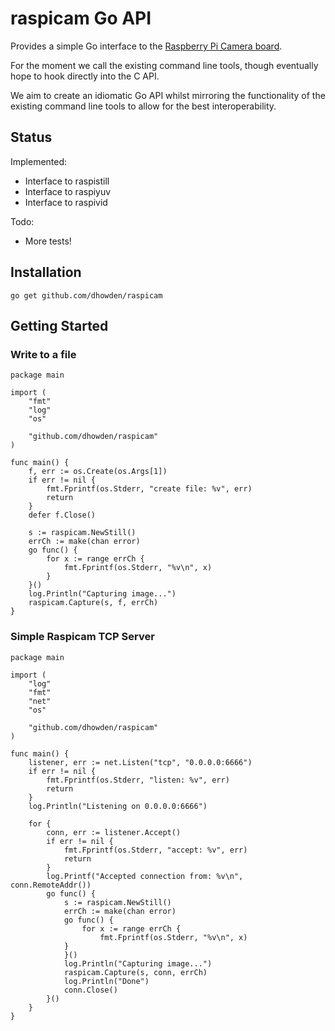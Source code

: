 # raspicam Go API

Provides a simple Go interface to the [Raspberry Pi Camera board](http://www.raspberrypi.org/archives/tag/camera-board).

For the moment we call the existing command line tools, though eventually hope to hook directly into the C API.

We aim to create an idiomatic Go API whilst mirroring the functionality of the existing command line tools to allow for the best interoperability.

## Status

Implemented:

- Interface to raspistill
- Interface to raspiyuv
- Interface to raspivid

Todo:

- More tests!

## Installation

	go get github.com/dhowden/raspicam

## Getting Started

### Write to a file

	package main
	
	import (
		"fmt"
		"log"
		"os"
	
		"github.com/dhowden/raspicam"
	)
	
	func main() {
		f, err := os.Create(os.Args[1])
		if err != nil {
			fmt.Fprintf(os.Stderr, "create file: %v", err)
			return
		}
		defer f.Close()
	
		s := raspicam.NewStill()
		errCh := make(chan error)
		go func() {
			for x := range errCh {
				fmt.Fprintf(os.Stderr, "%v\n", x)
			}
		}()
		log.Println("Capturing image...")
		raspicam.Capture(s, f, errCh)
	}


### Simple Raspicam TCP Server

	package main

	import (
		"log"
		"fmt"
		"net"
		"os"
	
		"github.com/dhowden/raspicam"
	)
	
	func main() {
		listener, err := net.Listen("tcp", "0.0.0.0:6666")
		if err != nil {
			fmt.Fprintf(os.Stderr, "listen: %v", err)
			return
		}
		log.Println("Listening on 0.0.0.0:6666")

		for {
			conn, err := listener.Accept()
			if err != nil {
				fmt.Fprintf(os.Stderr, "accept: %v", err)
				return
			}
			log.Printf("Accepted connection from: %v\n", conn.RemoteAddr())
			go func() {
				s := raspicam.NewStill()
				errCh := make(chan error)
				go func() {
					for x := range errCh {
						fmt.Fprintf(os.Stderr, "%v\n", x)
				}
				}()
				log.Println("Capturing image...")
				raspicam.Capture(s, conn, errCh)
				log.Println("Done")
				conn.Close()
			}()
		}
	}
